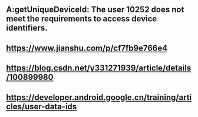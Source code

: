 ## A:getUniqueDeviceId: The user 10252 does not meet the requirements to access device identifiers.
##  https://www.jianshu.com/p/cf7fb9e766e4
##  https://blog.csdn.net/y331271939/article/details/100899980
##  https://developer.android.google.cn/training/articles/user-data-ids